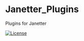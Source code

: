 # Janetter_Plugins
Plugins for Janetter

[![License](https://img.shields.io/github/license/y-iihoshi/Janetter_Plugins.svg)](https://github.com/y-iihoshi/Janetter_Plugins/blob/master/LICENSE.txt)
